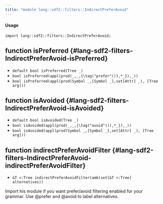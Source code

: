```yaml
---
title: "module lang::sdf2::filters::IndirectPreferAvoid"
---
```


#### Usage

`import lang::sdf2::filters::IndirectPreferAvoid;`

## function isPreferred {#lang-sdf2-filters-IndirectPreferAvoid-isPreferred}

* ``default bool isPreferred(Tree _)``
* ``bool isPreferred(appl(prod(_,_,{\tag("prefer"()),*_}),_))``
* ``bool isPreferred(appl(prod(Symbol _,[Symbol _],set[Attr] _), [Tree arg]))``

## function isAvoided {#lang-sdf2-filters-IndirectPreferAvoid-isAvoided}

* ``default bool isAvoided(Tree _)``
* ``bool isAvoided(appl(prod(_,_,{\tag("avoid"()),*_}),_))``
* ``bool isAvoided(appl(prod(Symbol _,[Symbol _],set[Attr] _), [Tree arg]))``

## function indirectPreferAvoidFilter {#lang-sdf2-filters-IndirectPreferAvoid-indirectPreferAvoidFilter}

* ``&T <:Tree indirectPreferAvoidFilter(amb(set[&T <:Tree] alternatives))``

Import his module if you want prefer/avoid filtering enabled for your grammar. Use @prefer and @avoid to
label alternatives.

